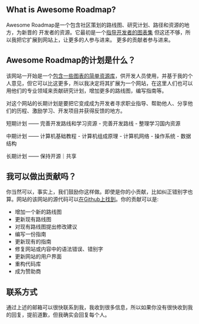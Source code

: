 ## What is Awesome Roadmap?

Awesome Roadmap是一个包含社区策划的路线图、研究计划、路径和资源的地方，为新晋的
开发者的资源。它最初是一个[指导开发者的图表集](https://github.com/keagancoder/awesome-roadmap)
但这还不够，所以我把它扩展到网站上，让更多的人参与进来。
更多的贡献者参与进来。


## Awesome Roadmap的计划是什么？

该网站一开始是一个[包含一些图表的简单资源库](https://github.com/keagancoder/awesome-roadmap)，供开发人员使用，并基于我的个人意见，但它可以比这更多，所以我决定将其扩展为一个网站，在这里人们也可以用他们的专业领域来贡献研究计划，增加更多的路线图，编写指南等。

对这个网站的长期计划是要把它变成成为开发者寻求职业指导、帮助他人、分享他们的历程、激励学习、开发项目并获得反馈的地方。

短期计划 —— 完善开发路线和学习资源
    - 完善开发路线
    - 整理学习国内资源


中期计划 —— 计算机基础教程
    - 计算机组成原理
    - 计算机网络
    - 操作系统
    - 数据结构

长期计划 —— 保持开源｜共享


## 我可以做出贡献吗？

你当然可以，事实上，我们鼓励你这样做。即使是你的小贡献，比如纠正错别字也算。网站的该网站的源代码可以[在Github上找到](https://github.com/keagancoder/awesome-roadmap)。你的贡献可以是:

* 增加一个新的路线图
* 更新现有路线图
* 对现有路线图提出修改建议
* 编写一份指南
* 更新现有的指南
* 修复网站或内容中的语法错误、错别字
* 更新网站的用户界面
* 重构代码库
* 成为赞助商


## 联系方式

通过上述的邮箱可以很快联系到我，我收到很多信息，所以如果你没有很快收到我的回复，提前道歉，但我确实会回复每个人。